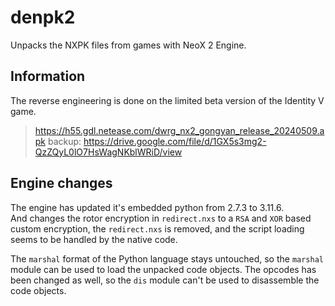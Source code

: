 # denpk2
Unpacks the NXPK files from games with NeoX 2 Engine.

## Information
The reverse engineering is done on the limited beta version of the Identity V game.
 > https://h55.gdl.netease.com/dwrg_nx2_gongyan_release_20240509.apk
 > backup: https://drive.google.com/file/d/1GX5s3mg2-QzZQyL0lO7HsWagNKblWRiD/view

## Engine changes
The engine has updated it's embedded python from 2.7.3 to 3.11.6.   
And changes the rotor encryption in `redirect.nxs` to a `RSA` and `XOR` based custom encryption, 
the `redirect.nxs` is removed, and the script loading seems to be handled by the native code.   

The `marshal` format of the Python language stays untouched, 
so the `marshal` module can be used to load the unpacked code objects.
The opcodes has been changed as well, so the `dis` module can't be used to disassemble the code objects.
